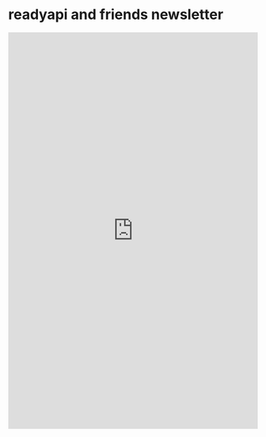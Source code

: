 # readyapi and friends newsletter

<iframe data-w-type="embedded" frameborder="0" scrolling="no" marginheight="0" marginwidth="0" src="https://xr4n4.mjt.lu/wgt/xr4n4/hj5/form?c=40a44fa4" width="100%" style="height: 800px;"></iframe>

<script type="text/javascript" src="https://app.mailjet.com/pas-nc-embedded-v1.js"></script>
